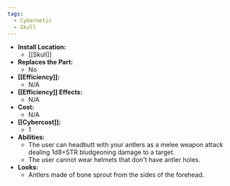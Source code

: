 ```yaml
---
tags:
  - Cybernetic
  - Skull
---
```

- **Install Location:**
	- [[Skull]]
- **Replaces the Part:**
	- No
- **[[Efficiency]]:**
	- N/A
- **[[Efficiency]] Effects:**
	- N/A
- **Cost:**
	- N/A
- **[[Cybercost]]:**
	- 1
- **Abilities:**
	- The user can headbutt with your antlers as a melee weapon attack dealing 1d8+STR bludgeoning damage to a target.
	- The user cannot wear helmets that don't have antler holes.
- **Looks:**
	- Antlers made of bone sprout from the sides of the forehead.